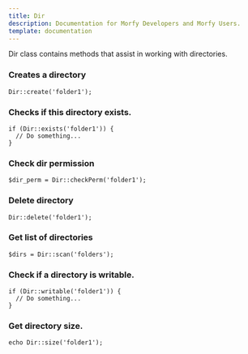 ```yaml
---
title: Dir
description: Documentation for Morfy Developers and Morfy Users.
template: documentation
---
```


Dir class contains methods that assist in working with directories.

### Creates a directory
```
Dir::create('folder1');
```

### Checks if this directory exists.
```
if (Dir::exists('folder1')) {
  // Do something...
}
```  

### Check dir permission
```
$dir_perm = Dir::checkPerm('folder1');
```

### Delete directory
```
Dir::delete('folder1');
```

### Get list of directories
```
$dirs = Dir::scan('folders');
```

### Check if a directory is writable.
```
if (Dir::writable('folder1')) {
  // Do something...
}
```

### Get directory size.
```
echo Dir::size('folder1');
```
